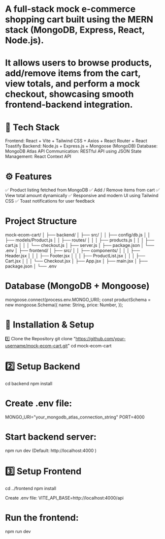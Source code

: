 # A full-stack mock e-commerce shopping cart built using the MERN stack (MongoDB, Express, React, Node.js).
# It allows users to browse products, add/remove items from the cart, view totals, and perform a mock checkout, showcasing smooth frontend-backend integration.

# 🚀 Tech Stack

Frontend: React + Vite + Tailwind CSS + Axios + React Router + React Toastify
Backend: Node.js + Express.js + Mongoose (MongoDB)
Database: MongoDB Atlas
API Communication: RESTful API using JSON
State Management: React Context API

# ⚙️ Features

✅ Product listing fetched from MongoDB
✅ Add / Remove items from cart
✅ View total amount dynamically
✅ Responsive and modern UI using Tailwind CSS
✅ Toast notifications for user feedback

# Project Structure
mock-ecom-cart/
│
├── backend/
│   ├── src/
│   │   ├── config/db.js
│   │   ├── models/Product.js
│   │   ├── routes/
│   │   │   ├── products.js
│   │   │   ├── cart.js
│   │   │   └── checkout.js
│   ├── server.js
│   ├── package.json
│   └── .env
│
├── frontend/
│   ├── src/
│   │   ├── components/
│   │   │   ├── Header.jsx
│   │   │   ├── Footer.jsx
│   │   │   ├── ProductList.jsx
│   │   │   ├── Cart.jsx
│   │   │   └── Checkout.jsx
│   ├── App.jsx
│   ├── main.jsx
│   ├── package.json
│   └── .env

# Database (MongoDB + Mongoose)
mongoose.connect(process.env.MONGO_URI);
const productSchema = new mongoose.Schema({
  name: String,
  price: Number,
});


# 💾 Installation & Setup
1️⃣ Clone the Repository
git clone "https://github.com/your-username/mock-ecom-cart.git"
cd mock-ecom-cart

# 2️⃣ Setup Backend
cd backend
npm install


# Create .env file:
MONGO_URI="your_mongodb_atlas_connection_string"
PORT=4000


# Start backend server:
npm run dev
(Default: http://localhost:4000
)

# 3️⃣ Setup Frontend
cd ../frontend
npm install

Create .env file:
VITE_API_BASE=http://localhost:4000/api


# Run the frontend:
npm run dev
